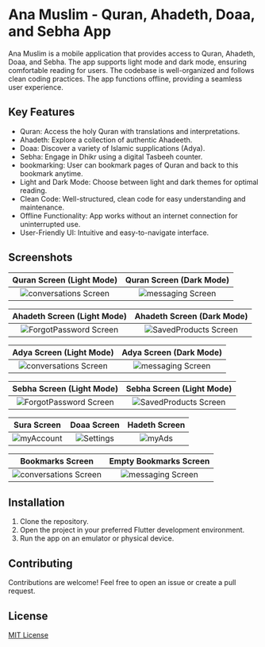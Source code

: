 # Ana Muslim - Quran, Ahadeth, Doaa, and Sebha App

Ana Muslim is a mobile application that provides access to Quran, Ahadeth, Doaa, and Sebha. The app supports light mode and dark mode, ensuring comfortable reading for users. The codebase is well-organized and follows clean coding practices. The app functions offline, providing a seamless user experience.

## Key Features

- Quran: Access the holy Quran with translations and interpretations.
- Ahadeth: Explore a collection of authentic Ahadeeth.
- Doaa: Discover a variety of Islamic supplications (Adya).
- Sebha: Engage in Dhikr using a digital Tasbeeh counter.
- bookmarking: User can bookmark pages of Quran and back to this bookmark anytime.
- Light and Dark Mode: Choose between light and dark themes for optimal reading.
- Clean Code: Well-structured, clean code for easy understanding and maintenance.
- Offline Functionality: App works without an internet connection for uninterrupted use.
- User-Friendly UI: Intuitive and easy-to-navigate interface.

## Screenshots

| Quran Screen (Light Mode) | Quran Screen (Dark Mode) |
| :------: | :----------: |
| ![conversations Screen](screenshots/quran_l.jpg) | ![messaging Screen](screenshots/quran_d.jpg) |

| Ahadeth Screen (Light Mode) | Ahadeth Screen (Dark Mode) |
| :------: | :----------: |
| ![ForgotPassword Screen](screenshots/ahadeth_l.jpg) | ![SavedProducts Screen](screenshots/ahadeth_d.jpg) |

| Adya Screen (Light Mode) | Adya Screen (Dark Mode) |
| :------: | :----------: |
| ![conversations Screen](screenshots/adya_l.jpg) | ![messaging Screen](screenshots/adya_d.jpg) |

| Sebha Screen (Light Mode) | Sebha Screen (Light Mode) |
| :------: | :----------: |
| ![ForgotPassword Screen](screenshots/sebha_l.jpg) | ![SavedProducts Screen](screenshots/sebha_d.jpg) |

| Sura Screen | Doaa Screen | Hadeth Screen |
| :------: | :----------: | :----------: |
| ![myAccount](screenshots/sura.jpg) | ![Settings](screenshots/doaa.jpg) | ![myAds](screenshots/hadeeth.jpg) |

| Bookmarks Screen | Empty Bookmarks Screen |
| :------: | :----------: |
| ![conversations Screen](screenshots/bookmarks.jpg) | ![messaging Screen](screenshots/empty_bookmarks.jpg) |


## Installation

1. Clone the repository.
2. Open the project in your preferred Flutter development environment.
3. Run the app on an emulator or physical device.

## Contributing

Contributions are welcome! Feel free to open an issue or create a pull request.

## License

[MIT License](LICENSE)

